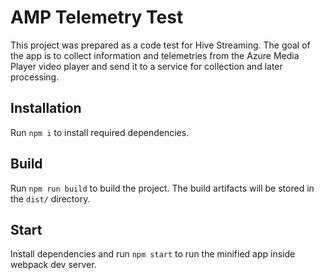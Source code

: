 # AMP Telemetry Test

This project was prepared as a code test for Hive Streaming. The goal of the app is to collect information and telemetries from the Azure Media Player video player and send it to a service for collection and later processing.

## Installation

Run `npm i` to install required dependencies.

## Build

Run `npm run build` to build the project. The build artifacts will be stored in the `dist/` directory.

## Start

Install dependencies and run `npm start` to run the minified app inside webpack dev server.
